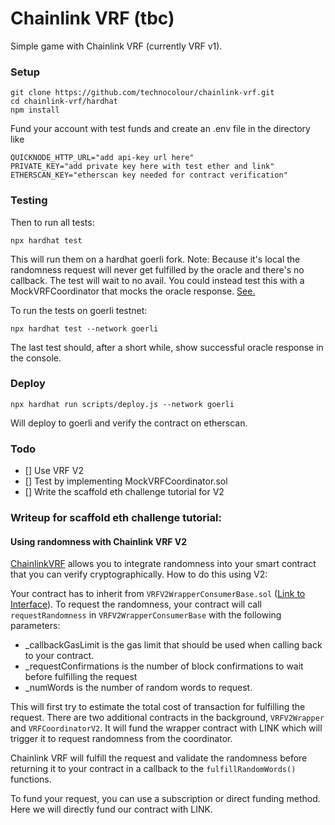 # Chainlink VRF (tbc)

Simple game with Chainlink VRF (currently VRF v1).
### Setup

```
git clone https://github.com/technocolour/chainlink-vrf.git
cd chainlink-vrf/hardhat
npm install
```

Fund your account with test funds and create an .env file in the directory like 
```
QUICKNODE_HTTP_URL="add api-key url here"
PRIVATE_KEY="add private key here with test ether and link"
ETHERSCAN_KEY="etherscan key needed for contract verification"
```

### Testing
Then to run all tests: 
```
npx hardhat test
```
This will run them on a hardhat goerli fork. Note: Because it's local the randomness request will never get fulfilled by the oracle and there's no callback. The test will wait to no avail. You could instead test this with a MockVRFCoordinator that mocks the oracle response. [See.](https://github.com/smartcontractkit/hardhat-starter-kit/blob/main/test/unit/RandomNumberConsumer.spec.js)

To run the tests on goerli testnet:
    
```
npx hardhat test --network goerli
```
The last test should, after a short while, show successful oracle response in the console.

### Deploy
```
npx hardhat run scripts/deploy.js --network goerli
```
Will deploy to goerli and verify the contract on etherscan.

### Todo
- [] Use VRF V2
- [] Test by implementing MockVRFCoordinator.sol
- [] Write the scaffold eth challenge tutorial for V2

### Writeup for scaffold eth challenge tutorial: 

#### Using randomness with Chainlink VRF V2
[ChainlinkVRF](https://chain.link/vrf) allows you to integrate randomness into your smart contract that you can verify cryptographically. How to do this using V2: 

Your contract has to inherit from ```VRFV2WrapperConsumerBase.sol``` ([Link to Interface](https://github.com/smartcontractkit/chainlink/blob/develop/contracts/src/v0.8/VRFV2WrapperConsumerBase.sol)). To request the randomness, your contract will call ```requestRandomness``` in  ```VRFV2WrapperConsumerBase``` with the following parameters: 
- _callbackGasLimit is the gas limit that should be used when calling back to your contract.
- _requestConfirmations is the number of block confirmations to wait before fulfilling the request
- _numWords is the number of random words to request.

This will first try to estimate the total cost of transaction for fulfilling the request. There are two additional contracts in the background, ```VRFV2Wrapper``` and ```VRFCoordinatorV2```. It will fund the wrapper contract with LINK which will trigger it to request randomness from the coordinator. 


Chainlink VRF will fulfill the request and validate the randomness before returning it to your contract in a callback to the ```fulfillRandomWords()``` functions. 

To fund your request, you can use a subscription or direct funding method. Here we will directly fund our contract with LINK. 
